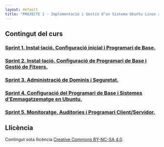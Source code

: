 ```yaml
---
layout: default
title: "PROJECTE 1 - Implementació i Gestió d’un Sistema Ubuntu Linux amb Tecnologia ABP."
---
```


## Contingut del curs

### [Sprint 1. Instal·lació, Configuració inicial i Programari de Base.](SP1/SP1.md)  
### [Sprint 2. Instal·lació. Configuració de Programari de Base i Gestió de Fitxers.](SP2/SP2.md)  
### [Sprint 3. Administració de Dominis i Seguretat.](SP3/SP3.md)  
### [Sprint 4. Configuració del Programari de Base i Sistemes d'Emmagatzematge en Ubuntu.](SP4/SP4.md)  
### [Sprint 5. Monitoratge, Auditories i Programari Client/Servidor.](SP5/SP5.md)  

## Llicència 

Contingut sota llicència [Creative Commons BY-NC-SA 4.0](LICENSE.md).
